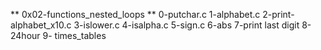 ** 0x02-functions_nested_loops **
0-putchar.c
1-alphabet.c
2-print-alphabet_x10.c
3-islower.c
4-isalpha.c
5-sign.c
6-abs
7-print last digit
8-24hour
9- times_tables
